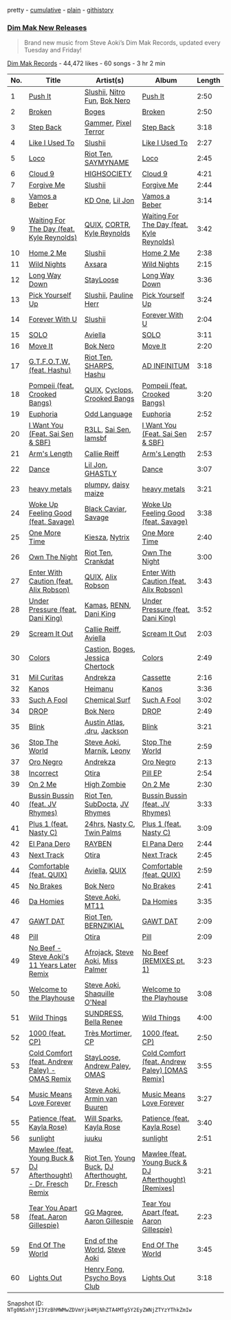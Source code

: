 pretty - [cumulative](/playlists/cumulative/6Gp3E89xD6vRQtuAKFizMo.md) - [plain](/playlists/plain/6Gp3E89xD6vRQtuAKFizMo) - [githistory](https://github.githistory.xyz/mackorone/spotify-playlist-archive/blob/main/playlists/plain/6Gp3E89xD6vRQtuAKFizMo)

### [Dim Mak New Releases](https://open.spotify.com/playlist/6Gp3E89xD6vRQtuAKFizMo)

> Brand new music from Steve Aoki’s Dim Mak Records, updated every Tuesday and Friday!

[Dim Mak Records](https://open.spotify.com/user/dimmakrecords) - 44,472 likes - 60 songs - 3 hr 2 min

| No. | Title | Artist(s) | Album | Length |
|---|---|---|---|---|
| 1 | [Push It](https://open.spotify.com/track/2K1613LBzxXXXlJGunZcLd) | [Slushii](https://open.spotify.com/artist/41rVuRHYAiH7ltBTHVR9We), [Nitro Fun](https://open.spotify.com/artist/4XU5f8nGiPMr6eetud6epC), [Bok Nero](https://open.spotify.com/artist/7rnzdGq1qPizursGNI1P0V) | [Push It](https://open.spotify.com/album/7uulMJZsnWA6PS32T4tGpO) | 2:50 |
| 2 | [Broken](https://open.spotify.com/track/5wJd3MxskA8fWPxlgWzmWM) | [Boges](https://open.spotify.com/artist/2Wkblvn5eq5592TmfNSATt) | [Broken](https://open.spotify.com/album/0UCf4BfEcqY7uQlpVdFFRQ) | 2:50 |
| 3 | [Step Back](https://open.spotify.com/track/0oHEiGSJjfLROTq55TEoFl) | [Gammer](https://open.spotify.com/artist/5nd7jnne7zbsV2J5jBKNOY), [Pixel Terror](https://open.spotify.com/artist/3DajvNySJjylWpCSeXefFm) | [Step Back](https://open.spotify.com/album/3raiGz0JFTWpnzvMgJtnC2) | 3:18 |
| 4 | [Like I Used To](https://open.spotify.com/track/6zBmmiGwTPmiYS6Xz3rAm3) | [Slushii](https://open.spotify.com/artist/41rVuRHYAiH7ltBTHVR9We) | [Like I Used To](https://open.spotify.com/album/7EXcj1UAHyOotIw8GSziCp) | 2:27 |
| 5 | [Loco](https://open.spotify.com/track/0jpJNvfr7oBTn5AQnpjEoC) | [Riot Ten](https://open.spotify.com/artist/2Zxy5LwBatI5kw4uponwHQ), [SAYMYNAME](https://open.spotify.com/artist/1PP0a3KRZiaqtahgtJ3bdv) | [Loco](https://open.spotify.com/album/6mhUBbGECknvUeH5TzmrCi) | 2:45 |
| 6 | [Cloud 9](https://open.spotify.com/track/1hHtStAWuaS1iCBZCdU44x) | [HIGHSOCIETY](https://open.spotify.com/artist/32MQN2sITkJGNQN40QLPEa) | [Cloud 9](https://open.spotify.com/album/4X8VkITNuqIpWDWWKjBu3B) | 4:21 |
| 7 | [Forgive Me](https://open.spotify.com/track/4VyBfTg5LqHqB4tPLXbK0U) | [Slushii](https://open.spotify.com/artist/41rVuRHYAiH7ltBTHVR9We) | [Forgive Me](https://open.spotify.com/album/1sXFjmp3CPdtOCgyzd7Fve) | 2:44 |
| 8 | [Vamos a Beber](https://open.spotify.com/track/6mc1TOxoCF9H4q7nvxjGyd) | [KD One](https://open.spotify.com/artist/2KsIqWw1S0S8L8f86GwEMb), [Lil Jon](https://open.spotify.com/artist/7sfl4Xt5KmfyDs2T3SVSMK) | [Vamos a Beber](https://open.spotify.com/album/1wNNIHN5hLmdxWIPUkoffz) | 3:14 |
| 9 | [Waiting For The Day \(feat\. Kyle Reynolds\)](https://open.spotify.com/track/6VGqFX2ZOLbdhtOZXNXY2k) | [QUIX](https://open.spotify.com/artist/19EW4WBhl0fvZUQgi7wV5M), [CORTR](https://open.spotify.com/artist/7tGnQKzE0tFRKKK7gf8cYV), [Kyle Reynolds](https://open.spotify.com/artist/5yhR0OqJhkbQ2y76XUte3R) | [Waiting For The Day \(feat\. Kyle Reynolds\)](https://open.spotify.com/album/1yKCAwWiURqdUyA7yi7yHu) | 3:42 |
| 10 | [Home 2 Me](https://open.spotify.com/track/34fH6Q1MOz5xT4PMItdvnV) | [Slushii](https://open.spotify.com/artist/41rVuRHYAiH7ltBTHVR9We) | [Home 2 Me](https://open.spotify.com/album/4W4GQvDqlb18eNR4tl87vE) | 2:38 |
| 11 | [Wild Nights](https://open.spotify.com/track/5ZUgzZBOQmi8ARjnJckxeP) | [Axsara](https://open.spotify.com/artist/7dAmxDhUmmH7sVxpsxQC53) | [Wild Nights](https://open.spotify.com/album/3eh0EMLQ9M42KHXZ6If1bw) | 2:15 |
| 12 | [Long Way Down](https://open.spotify.com/track/4Gn8upxtpncAQRBaqhYBGz) | [StayLoose](https://open.spotify.com/artist/6kyUfziWP8ydAsKzyXsC83) | [Long Way Down](https://open.spotify.com/album/3iDpry2d331nweoBhOJMTm) | 3:36 |
| 13 | [Pick Yourself Up](https://open.spotify.com/track/0J8OvXFVL0pWnWlBXci8tv) | [Slushii](https://open.spotify.com/artist/41rVuRHYAiH7ltBTHVR9We), [Pauline Herr](https://open.spotify.com/artist/66VgJGpaRMwrNaS2MPqIDf) | [Pick Yourself Up](https://open.spotify.com/album/0zS29gsuNofvUXl7rPgB6Y) | 3:24 |
| 14 | [Forever With U](https://open.spotify.com/track/5Q8wYgDR5VP8aICtnWCVIT) | [Slushii](https://open.spotify.com/artist/41rVuRHYAiH7ltBTHVR9We) | [Forever With U](https://open.spotify.com/album/2niItRisz5qg9RwUDydIwJ) | 2:04 |
| 15 | [SOLO](https://open.spotify.com/track/51gPXzSUjtjlgOtGh7M0bd) | [Aviella](https://open.spotify.com/artist/5UA4NsiBgSQICPFMDKcPAe) | [SOLO](https://open.spotify.com/album/5v7v1enr2SRCVNyeGUCF4y) | 3:11 |
| 16 | [Move It](https://open.spotify.com/track/14JGGrnRhzw34yqcIlPlG6) | [Bok Nero](https://open.spotify.com/artist/7rnzdGq1qPizursGNI1P0V) | [Move It](https://open.spotify.com/album/5wktvgz5IqlWiSegQBvQxo) | 2:20 |
| 17 | [G.T.F.O.T.W\. \(feat\. Hashu\)](https://open.spotify.com/track/2CAqzumDVPlw6oNM8G24ty) | [Riot Ten](https://open.spotify.com/artist/2Zxy5LwBatI5kw4uponwHQ), [SHARPS](https://open.spotify.com/artist/30RR4Uiy9EYzSpayWwyBj8), [Hashu](https://open.spotify.com/artist/75QUgxuj2iUvMKPF9uE7ll) | [AD INFINITUM](https://open.spotify.com/album/1kSfVaA11yumg6YurLApl9) | 3:18 |
| 18 | [Pompeii \(feat\. Crooked Bangs\)](https://open.spotify.com/track/1lh1f7hKVPSX70kBb6Uf4v) | [QUIX](https://open.spotify.com/artist/19EW4WBhl0fvZUQgi7wV5M), [Cyclops](https://open.spotify.com/artist/1vOTVnnyLvVTeuwrZLghCN), [Crooked Bangs](https://open.spotify.com/artist/4gkZO2kbnE03K8xGmZ2DJu) | [Pompeii \(feat\. Crooked Bangs\)](https://open.spotify.com/album/3Y10pwQZ9FUIpOelXxirRx) | 3:20 |
| 19 | [Euphoria](https://open.spotify.com/track/7l9iHqc96MliysA243IK2V) | [Odd Language](https://open.spotify.com/artist/6jo39RCQ903pfIWvev74XB) | [Euphoria](https://open.spotify.com/album/41ANCAUNiWvzR9cjxq5iVD) | 2:52 |
| 20 | [I Want You \(Feat\. Sai Sen & SBF\)](https://open.spotify.com/track/7M58XwtXlqzuRvf25OnWy7) | [R3LL](https://open.spotify.com/artist/1oIdLFKLJx0NicqeiEvBj5), [Sai Sen](https://open.spotify.com/artist/0ObVSKfdMjPuYydCBG4TX3), [Iamsbf](https://open.spotify.com/artist/21vmR8ceieOHaiCvuwlLpI) | [I Want You \(Feat\. Sai Sen & SBF\)](https://open.spotify.com/album/67B3KMyswV6p4zF49Sns8Y) | 2:57 |
| 21 | [Arm's Length](https://open.spotify.com/track/57L7dmh277tu1jnctigapv) | [Callie Reiff](https://open.spotify.com/artist/0XRFU9DhKXOo9vM4wKClyy) | [Arm's Length](https://open.spotify.com/album/58ZUH38WuyiN1M0di6D4lL) | 2:53 |
| 22 | [Dance](https://open.spotify.com/track/3wlooR2v0HO309z0maRmO3) | [Lil Jon](https://open.spotify.com/artist/7sfl4Xt5KmfyDs2T3SVSMK), [GHASTLY](https://open.spotify.com/artist/2Sa4c9qKaI7ILJs8D6gUCh) | [Dance](https://open.spotify.com/album/31JMEsEl6SsAArvR0WLwQ3) | 3:07 |
| 23 | [heavy metals](https://open.spotify.com/track/4sI100hB4VQQqHQonPq9I2) | [plumpy](https://open.spotify.com/artist/50OV9n9Rnrf8BqUdzEVZMI), [daisy maize](https://open.spotify.com/artist/6SAsm9v5Z1fJpbrXGvuQu4) | [heavy metals](https://open.spotify.com/album/1l3e0TB5IdVOwFuOleUmjo) | 3:21 |
| 24 | [Woke Up Feeling Good \(feat\. Savage\)](https://open.spotify.com/track/6y2CAqnt5ZyrwOC7NDoWGw) | [Black Caviar](https://open.spotify.com/artist/1wqW0IQWC7V7jktcjVHID6), [Savage](https://open.spotify.com/artist/1GbrJTB56Xs4XQGlmVbaCf) | [Woke Up Feeling Good \(feat\. Savage\)](https://open.spotify.com/album/1aJRxY9BMTN8SXC97rvKov) | 3:38 |
| 25 | [One More Time](https://open.spotify.com/track/16qzW0XywVLTpAhCwPH8y6) | [Kiesza](https://open.spotify.com/artist/4zxvC7CRGvggq9EWXOpwAo), [Nytrix](https://open.spotify.com/artist/1s8cu0X2A5YDwCLRN8AjFa) | [One More Time](https://open.spotify.com/album/32INDtZDynyEP0PqpLiOog) | 2:40 |
| 26 | [Own The Night](https://open.spotify.com/track/73yiAXig9qPlUYYAQGTT8F) | [Riot Ten](https://open.spotify.com/artist/2Zxy5LwBatI5kw4uponwHQ), [Crankdat](https://open.spotify.com/artist/5lCekoJW9jNq01B1wiqdAb) | [Own The Night](https://open.spotify.com/album/7C5kxq9EAe1TeyT0fMiOB3) | 3:00 |
| 27 | [Enter With Caution \(feat\. Alix Robson\)](https://open.spotify.com/track/4sDBG6YWfUcWd6Cev8fWUJ) | [QUIX](https://open.spotify.com/artist/19EW4WBhl0fvZUQgi7wV5M), [Alix Robson](https://open.spotify.com/artist/79GdQ9zaVZKtAIe5XSItbT) | [Enter With Caution \(feat\. Alix Robson\)](https://open.spotify.com/album/15ShC3FREY48amM8OYEP0E) | 3:43 |
| 28 | [Under Pressure \(feat\. Dani King\)](https://open.spotify.com/track/317fuhJ0JKXQetp2ArD8L9) | [Kamas](https://open.spotify.com/artist/0HwWTf9vdcVii8ly6BP6M2), [RENN](https://open.spotify.com/artist/5avSbzlS5gKrlQ4uc718jA), [Dani King](https://open.spotify.com/artist/3IoL23eRnUfAwnOTsbTLVp) | [Under Pressure \(feat\. Dani King\)](https://open.spotify.com/album/4oz3RAbrJPvTB4B8dv3CFD) | 3:52 |
| 29 | [Scream It Out](https://open.spotify.com/track/5KDiYtQEf4jYPusjrH56nb) | [Callie Reiff](https://open.spotify.com/artist/0XRFU9DhKXOo9vM4wKClyy), [Aviella](https://open.spotify.com/artist/5UA4NsiBgSQICPFMDKcPAe) | [Scream It Out](https://open.spotify.com/album/7BgFGZkagV6LALhmdQQhMb) | 2:03 |
| 30 | [Colors](https://open.spotify.com/track/6O8f0nQc4KniCyqoUFcwJz) | [Castion](https://open.spotify.com/artist/4xt0qH1NubQexyAzDa9UlR), [Boges](https://open.spotify.com/artist/2Wkblvn5eq5592TmfNSATt), [Jessica Chertock](https://open.spotify.com/artist/0f4HUyvYUk3alfY1ZLKm8h) | [Colors](https://open.spotify.com/album/5WBfkg6Xg5MmTu8al5YPym) | 2:49 |
| 31 | [Mil Curitas](https://open.spotify.com/track/4VNLSG0SHlSrFPvBiFA9ks) | [Andrekza](https://open.spotify.com/artist/7K2ZrWY8iteGlM7G4V9B0s) | [Cassette](https://open.spotify.com/album/2lTCkJLh11fjo87tpgm8GQ) | 2:16 |
| 32 | [Kanos](https://open.spotify.com/track/7DjifpgNrYVPKFcrb6vzqr) | [Heimanu](https://open.spotify.com/artist/01mvWXVNW6Gz5Oxf6bQrtM) | [Kanos](https://open.spotify.com/album/4ziuSY0MpYg3UwNoGqv5uf) | 3:36 |
| 33 | [Such A Fool](https://open.spotify.com/track/0X3byZemxzyGTIIA7A2WGS) | [Chemical Surf](https://open.spotify.com/artist/7LgAW1ZiEd8f3HtCMGFaGx) | [Such A Fool](https://open.spotify.com/album/6hx1sl6hIlnIpRizDhTId2) | 3:02 |
| 34 | [DROP](https://open.spotify.com/track/7xN35VVLctNoKT3A4khKqE) | [Bok Nero](https://open.spotify.com/artist/7rnzdGq1qPizursGNI1P0V) | [DROP](https://open.spotify.com/album/18V8UhRyjkIdJJ6giY7J9F) | 2:49 |
| 35 | [Blink](https://open.spotify.com/track/3ivU4AKYS5NgBpodGp61IQ) | [Austin Atlas](https://open.spotify.com/artist/4TkDe8MLTpt4FcOCKxl1WC), [.dru](https://open.spotify.com/artist/3Uhwyjj7LKNzEfWhAT0u9L), [Jackson](https://open.spotify.com/artist/63S5cwgY5HmZyuqKlwP1BE) | [Blink](https://open.spotify.com/album/5dLDAqx33v36RkZ7cg81fl) | 3:21 |
| 36 | [Stop The World](https://open.spotify.com/track/0exb2sKaTVyq2AmTKJmdwo) | [Steve Aoki](https://open.spotify.com/artist/77AiFEVeAVj2ORpC85QVJs), [Marnik](https://open.spotify.com/artist/6S3KljEiIOWoLMUyZrkQUc), [Leony](https://open.spotify.com/artist/2NpPlwwDVYR5dIj0F31EcC) | [Stop The World](https://open.spotify.com/album/5tjyquuAUCmHet1Fn1kLUW) | 2:59 |
| 37 | [Oro Negro](https://open.spotify.com/track/47CgO81InO20CWqKR7bfWC) | [Andrekza](https://open.spotify.com/artist/7K2ZrWY8iteGlM7G4V9B0s) | [Oro Negro](https://open.spotify.com/album/0UufG3fDNZCkVc1mmR59yJ) | 2:13 |
| 38 | [Incorrect](https://open.spotify.com/track/4ytbLcGPlrnniNHxKOCV5u) | [Otira](https://open.spotify.com/artist/0rEj1VGJGJIxCn3H9B3kWb) | [Pill EP](https://open.spotify.com/album/4kvK5arUig0hxgylXxdKR8) | 2:54 |
| 39 | [On 2 Me](https://open.spotify.com/track/1R0TnAJuVKxFhxug65zOQL) | [High Zombie](https://open.spotify.com/artist/3BJQYwsCdSNt0eD4XUu5DE) | [On 2 Me](https://open.spotify.com/album/3j4mZqCGBv6dxpIoalM4gP) | 2:30 |
| 40 | [Bussin Bussin \(feat\. JV Rhymes\)](https://open.spotify.com/track/7e9hK7EA6ErF1FfARROJQE) | [Riot Ten](https://open.spotify.com/artist/2Zxy5LwBatI5kw4uponwHQ), [SubDocta](https://open.spotify.com/artist/2fRdiG5FNFFs4OjG7p6yxk), [JV Rhymes](https://open.spotify.com/artist/3ZaDHRjorwqXosRgVoCYUG) | [Bussin Bussin \(feat\. JV Rhymes\)](https://open.spotify.com/album/1RVaWpU0bqwfPazcEjWacX) | 3:33 |
| 41 | [Plus 1 \(feat\. Nasty C\)](https://open.spotify.com/track/5Vd61zAJWNiPlj7JLT7Elj) | [24hrs](https://open.spotify.com/artist/4isewEHTP7Az2QheDdBQ6J), [Nasty C](https://open.spotify.com/artist/2gzWmhOZhDN6gXL49JW9qj), [Twin Palms](https://open.spotify.com/artist/3vLMWHCUvKGdN901ti7ylE) | [Plus 1 \(feat\. Nasty C\)](https://open.spotify.com/album/6JWPlOkQqI3zBheWVemmJP) | 3:09 |
| 42 | [El Pana Dero](https://open.spotify.com/track/0umJFQoaXdG6N8RhWdSElT) | [RAYBEN](https://open.spotify.com/artist/2HnEFMmaUbmt0RTCiTxk47) | [El Pana Dero](https://open.spotify.com/album/5HJNjbWyZqILeVwam3MV3I) | 2:44 |
| 43 | [Next Track](https://open.spotify.com/track/1q6EXjWwI7PSqG2QOZXRev) | [Otira](https://open.spotify.com/artist/0rEj1VGJGJIxCn3H9B3kWb) | [Next Track](https://open.spotify.com/album/5QG60uPzCpuXdxvHZWHzks) | 2:45 |
| 44 | [Comfortable \(feat\. QUIX\)](https://open.spotify.com/track/09oM23t8SUckcrfSiFsyE2) | [Aviella](https://open.spotify.com/artist/5UA4NsiBgSQICPFMDKcPAe), [QUIX](https://open.spotify.com/artist/19EW4WBhl0fvZUQgi7wV5M) | [Comfortable \(feat\. QUIX\)](https://open.spotify.com/album/1Hom5n1byswxuZCHlScC63) | 2:59 |
| 45 | [No Brakes](https://open.spotify.com/track/2rNt0cXjLDLefeCItQrFwG) | [Bok Nero](https://open.spotify.com/artist/7rnzdGq1qPizursGNI1P0V) | [No Brakes](https://open.spotify.com/album/7o60ves6sdc3vr5LuUpK3Y) | 2:41 |
| 46 | [Da Homies](https://open.spotify.com/track/47xNlfeg2FAIENeBC79kye) | [Steve Aoki](https://open.spotify.com/artist/77AiFEVeAVj2ORpC85QVJs), [MT11](https://open.spotify.com/artist/1dupVc2k1FzwKcGNPX08ks) | [Da Homies](https://open.spotify.com/album/3NJWsGiRPEyCOLKq1jB5Ac) | 3:35 |
| 47 | [GAWT DAT](https://open.spotify.com/track/1f85WCujZOQNu1dEF9HyT1) | [Riot Ten](https://open.spotify.com/artist/2Zxy5LwBatI5kw4uponwHQ), [BERNZIKIAL](https://open.spotify.com/artist/3oogxA4znb5A8ZVgp5viNS) | [GAWT DAT](https://open.spotify.com/album/3SB7QVqWIHfhPubOPc0j9T) | 2:09 |
| 48 | [Pill](https://open.spotify.com/track/5qa0Vd1RbFfryPALhL1d3x) | [Otira](https://open.spotify.com/artist/0rEj1VGJGJIxCn3H9B3kWb) | [Pill](https://open.spotify.com/album/2xmmJIoFBCPvhtAIKfgoPm) | 2:09 |
| 49 | [No Beef \- Steve Aoki's 11 Years Later Remix](https://open.spotify.com/track/03PNqjZycgvVlRqSXEhM57) | [Afrojack](https://open.spotify.com/artist/4D75GcNG95ebPtNvoNVXhz), [Steve Aoki](https://open.spotify.com/artist/77AiFEVeAVj2ORpC85QVJs), [Miss Palmer](https://open.spotify.com/artist/2Vd2ZmSFVZ9LEwHeJ8vf7U) | [No Beef \(REMIXES pt\. 1\)](https://open.spotify.com/album/2uOdq6lHvgGZWcKxUmn5ya) | 3:23 |
| 50 | [Welcome to the Playhouse](https://open.spotify.com/track/1qXTtWP0sNcePb3tT2eHWL) | [Steve Aoki](https://open.spotify.com/artist/77AiFEVeAVj2ORpC85QVJs), [Shaquille O'Neal](https://open.spotify.com/artist/67RWyN1fDOu7WuSTIi5hE7) | [Welcome to the Playhouse](https://open.spotify.com/album/6hhEQkw3cuI1HQ61Xma7Cy) | 3:08 |
| 51 | [Wild Things](https://open.spotify.com/track/7KRW2oPclZY26GJCa8zYQG) | [SUNDRESS](https://open.spotify.com/artist/4QLFBPW2qkQiYUv9yL3wwn), [Bella Renee](https://open.spotify.com/artist/7od8NRvfdfAanx6IcY7JSa) | [Wild Things](https://open.spotify.com/album/58IBI9deFJ3VDvZv6Z7CMT) | 4:00 |
| 52 | [1000 \(feat\. CP\)](https://open.spotify.com/track/3CejJ593Dg54c4m8NlSpto) | [Très Mortimer](https://open.spotify.com/artist/3zGzbXr9Q8zS9xictKAnt7), [CP](https://open.spotify.com/artist/4yyJIkmo80mhEQXr8DF2ub) | [1000 \(feat\. CP\)](https://open.spotify.com/album/6svs8n6epi8U1u6xhENItF) | 2:50 |
| 53 | [Cold Comfort \(feat\. Andrew Paley\) \- OMAS Remix](https://open.spotify.com/track/0frbjoMyGqqUoPrrplSJAX) | [StayLoose](https://open.spotify.com/artist/6kyUfziWP8ydAsKzyXsC83), [Andrew Paley](https://open.spotify.com/artist/17YZc3pOoK9itwBjQKiLvb), [OMAS](https://open.spotify.com/artist/6TwO05VN5ZM3DYVEsP9vjK) | [Cold Comfort \(feat\. Andrew Paley\) \[OMAS Remix\]](https://open.spotify.com/album/097oRGCimqMVPz4ijYzvtu) | 3:55 |
| 54 | [Music Means Love Forever](https://open.spotify.com/track/4LlhYmenqKC0boXvDpl6vt) | [Steve Aoki](https://open.spotify.com/artist/77AiFEVeAVj2ORpC85QVJs), [Armin van Buuren](https://open.spotify.com/artist/0SfsnGyD8FpIN4U4WCkBZ5) | [Music Means Love Forever](https://open.spotify.com/album/2Fd0eRQIYmYhmQguxmZH8j) | 3:27 |
| 55 | [Patience \(feat\. Kayla Rose\)](https://open.spotify.com/track/4SiaZNahXQ9oTzPPTxZaox) | [Will Sparks](https://open.spotify.com/artist/1u7OVFmWah4wQhOPIbUb8U), [Kayla Rose](https://open.spotify.com/artist/36xsrPKnUIN1ZCSlO5Xnqk) | [Patience \(feat\. Kayla Rose\)](https://open.spotify.com/album/53ai1YrajGquql1qDvB6d7) | 3:40 |
| 56 | [sunlight](https://open.spotify.com/track/6a3x9zlNGV7p0W1OiAqwsE) | [juuku](https://open.spotify.com/artist/2ixBQngmF4ZFXYHi8sJTfl) | [sunlight](https://open.spotify.com/album/2Mo4wiX9gCcL69yyCwhvdU) | 2:51 |
| 57 | [Mawlee \(feat\. Young Buck & DJ Afterthought\) \- Dr\. Fresch Remix](https://open.spotify.com/track/7wawZoPGDr6N559kjYJ8Ug) | [Riot Ten](https://open.spotify.com/artist/2Zxy5LwBatI5kw4uponwHQ), [Young Buck](https://open.spotify.com/artist/4pr7J7wzgObkE3DD3Izi7q), [DJ Afterthought](https://open.spotify.com/artist/46yoMIbiLf1tIH3CRZiSGX), [Dr\. Fresch](https://open.spotify.com/artist/1htHgbGwgCWJBfGiQwcRqC) | [Mawlee \(feat\. Young Buck & DJ Afterthought\) \[Remixes\]](https://open.spotify.com/album/10F4eR4qIrp52jK6H9DIcP) | 3:21 |
| 58 | [Tear You Apart \(feat\. Aaron Gillespie\)](https://open.spotify.com/track/3p7IU6JT6C0gBs6YXCrLwx) | [GG Magree](https://open.spotify.com/artist/54pgkpWVgQYbQXD8bkUP8n), [Aaron Gillespie](https://open.spotify.com/artist/5B2GfbXgossZt9SE08Iqn6) | [Tear You Apart \(feat\. Aaron Gillespie\)](https://open.spotify.com/album/6YkRHSL3FzJR0KRNPMYm2r) | 2:23 |
| 59 | [End Of The World](https://open.spotify.com/track/25tekS8txsCQov85px1xm2) | [End of the World](https://open.spotify.com/artist/0b59cVa1STVENq3i7wkcHV), [Steve Aoki](https://open.spotify.com/artist/77AiFEVeAVj2ORpC85QVJs) | [End Of The World](https://open.spotify.com/album/31mDl63BV0n2ipUk8Mvigs) | 3:45 |
| 60 | [Lights Out](https://open.spotify.com/track/0piqEtzcndLn6q4FTZMYGB) | [Henry Fong](https://open.spotify.com/artist/3nALc9PyUfe6CO3EY9bNhH), [Psycho Boys Club](https://open.spotify.com/artist/17NhTFMWDCB9nU8eDbRWiu) | [Lights Out](https://open.spotify.com/album/699pfQZ7g6XRHPeTC6Oxf0) | 3:18 |

Snapshot ID: `NTg0NSxhYjI3YzBhMWMwZDVmYjk4MjNhZTA4MTg5Y2EyZWNjZTYzYThkZmIw`
